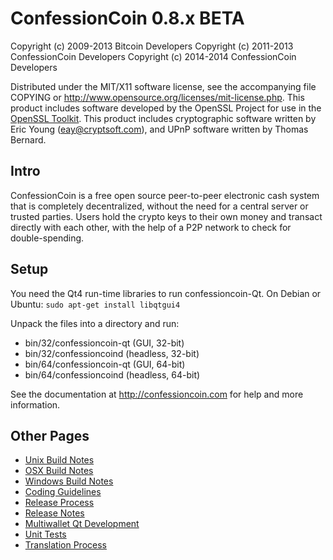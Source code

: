 ConfessionCoin 0.8.x BETA
=========================

Copyright (c) 2009-2013 Bitcoin Developers
Copyright (c) 2011-2013 ConfessionCoin Developers
Copyright (c) 2014-2014 ConfessionCoin Developers

Distributed under the MIT/X11 software license, see the accompanying
file COPYING or http://www.opensource.org/licenses/mit-license.php.
This product includes software developed by the OpenSSL Project for use in the [OpenSSL Toolkit](http://www.openssl.org/). This product includes
cryptographic software written by Eric Young ([eay@cryptsoft.com](mailto:eay@cryptsoft.com)), and UPnP software written by Thomas Bernard.


Intro
---------------------
ConfessionCoin is a free open source peer-to-peer electronic cash system that is
completely decentralized, without the need for a central server or trusted
parties.  Users hold the crypto keys to their own money and transact directly
with each other, with the help of a P2P network to check for double-spending.


Setup
---------------------
You need the Qt4 run-time libraries to run confessioncoin-Qt. On Debian or Ubuntu:
	`sudo apt-get install libqtgui4`

Unpack the files into a directory and run:

- bin/32/confessioncoin-qt (GUI, 32-bit)
- bin/32/confessioncoind (headless, 32-bit)
- bin/64/confessioncoin-qt (GUI, 64-bit)
- bin/64/confessioncoind (headless, 64-bit)

See the documentation at http://confessioncoin.com for help and more information.


Other Pages
---------------------
- [Unix Build Notes](build-unix.md)
- [OSX Build Notes](build-osx.md)
- [Windows Build Notes](build-msw.md)
- [Coding Guidelines](coding.md)
- [Release Process](release-process.md)
- [Release Notes](release-notes.md)
- [Multiwallet Qt Development](multiwallet-qt.md)
- [Unit Tests](unit-tests.md)
- [Translation Process](translation_process.md)
